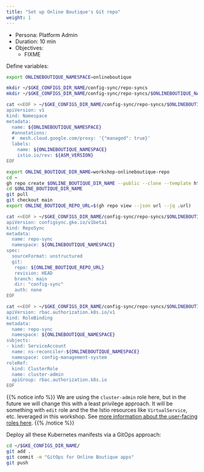 ```yaml
---
title: "Set up Online Boutique's Git repo"
weight: 1
---
```

- Persona: Platform Admin
- Duration: 10 min
- Objectives:
  - FIXME


Define variables:
```Bash
export ONLINEBOUTIQUE_NAMESPACE=onlineboutique
```

```Bash
mkdir ~/$GKE_CONFIGS_DIR_NAME/config-sync/repo-syncs
mkdir ~/$GKE_CONFIGS_DIR_NAME/config-sync/repo-syncs/$ONLINEBOUTIQUE_NAMESPACE
```

```Bash
cat <<EOF > ~/$GKE_CONFIGS_DIR_NAME/config-sync/repo-syncs/$ONLINEBOUTIQUE_NAMESPACE/namespace.yaml
apiVersion: v1
kind: Namespace
metadata:
  name: ${ONLINEBOUTIQUE_NAMESPACE}
  #annotations:
  #  mesh.cloud.google.com/proxy: '{"managed": true}'
  labels:
    name: ${ONLINEBOUTIQUE_NAMESPACE}
    istio.io/rev: ${ASM_VERSION}
EOF
```

```Bash
export ONLINE_BOUTIQUE_DIR_NAME=workshop-onlineboutique-repo
cd ~
gh repo create $ONLINE_BOUTIQUE_DIR_NAME --public --clone --template https://github.com/mathieu-benoit/config-sync-template-repo
cd $ONLINE_BOUTIQUE_DIR_NAME
git pull
git checkout main
export ONLINE_BOUTIQUE_REPO_URL=$(gh repo view --json url --jq .url)
```

```Bash
cat <<EOF > ~/$GKE_CONFIGS_DIR_NAME/config-sync/repo-syncs/$ONLINEBOUTIQUE_NAMESPACE/repo-sync.yaml
apiVersion: configsync.gke.io/v1beta1
kind: RepoSync
metadata:
  name: repo-sync
  namespace: ${ONLINEBOUTIQUE_NAMESPACE}
spec:
  sourceFormat: unstructured
  git:
   repo: ${ONLINE_BOUTIQUE_REPO_URL}
   revision: HEAD
   branch: main
   dir: "config-sync"
   auth: none
EOF
```

```Bash
cat <<EOF > ~/$GKE_CONFIGS_DIR_NAME/config-sync/repo-syncs/$ONLINEBOUTIQUE_NAMESPACE/repo-sync-role-binding.yaml
apiVersion: rbac.authorization.k8s.io/v1
kind: RoleBinding
metadata:
  name: repo-sync
  namespace: ${ONLINEBOUTIQUE_NAMESPACE}
subjects:
- kind: ServiceAccount
  name: ns-reconciler-${ONLINEBOUTIQUE_NAMESPACE}
  namespace: config-management-system
roleRef:
  kind: ClusterRole
  name: cluster-admin
  apiGroup: rbac.authorization.k8s.io
EOF
```

{{% notice info %}}
We are using the `cluster-admin` role here, but in the future we will change this with a least privilege approach. It will be something with `edit` role and the the Istio resources like `VirtualService`, etc. leveraged in this workshop. See [more information about the user-facing roles here](https://kubernetes.io/docs/reference/access-authn-authz/rbac/#user-facing-roles).
{{% /notice %}}

Deploy all these Kubernetes manifests via a GitOps approach:
```Bash
cd ~/$GKE_CONFIGS_DIR_NAME/
git add .
git commit -m "GitOps for Online Boutique apps"
git push
```
